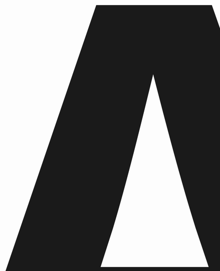 # ALURA-START
<!DOCTYPE html>
<html lang="pt-BR">
<head>
    <meta charset="UTF-8">
    <meta name="viewport" content="width=device-width, initial-scale=1.0">
    <title>guichin1</title>
    <style>
        body {
            font-size: 25cm;
        }
    </style>
</head>
<body>
    <h1>site do guichin1!</h1>
</body>
</html>
